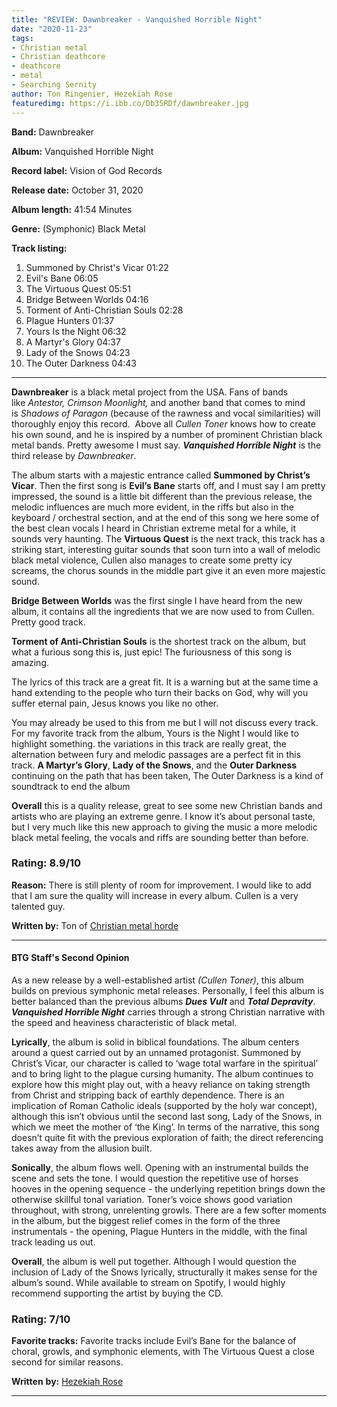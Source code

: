 ```yaml
---
title: "REVIEW: Dawnbreaker - Vanquished Horrible Night"
date: "2020-11-23"
tags:
- Christian metal
- Christian deathcore
- deathcore
- metal
- Searching Sernity
author: Ton Ringenier, Hezekiah Rose
featuredimg: https://i.ibb.co/Db35RDf/dawnbreaker.jpg
---
```


**Band:** Dawnbreaker

**Album:** Vanquished Horrible Night

**Record label:** Vision of God Records

**Release date:** October 31, 2020

**Album length:** 41:54 Minutes

**Genre:** (Symphonic) Black Metal

**Track listing:** 

1. Summoned by Christ's Vicar 01:22 
2. Evil's Bane 06:05 
3. The Virtuous Quest 05:51 
4. Bridge Between Worlds 04:16 
5. Torment of Anti-Christian Souls 02:28 
6. Plague Hunters 01:37 
7. Yours Is the Night 06:32 
8. A Martyr's Glory 04:37 
9. Lady of the Snows 04:23 
10. The Outer Darkness 04:43

* * *

**Dawnbreaker** is a black metal project from the USA. Fans of bands like _Antestor, Crimson Moonlight,_ and another band that comes to mind is _Shadows of Paragon_ (because of the rawness and vocal similarities) will thoroughly enjoy this record.  Above all _Cullen Toner_ knows how to create his own sound, and he is inspired by a number of prominent Christian black metal bands. Pretty awesome I must say. **_Vanquished Horrible Night_** is the third release by _Dawnbreaker_.

The album starts with a majestic entrance called **Summoned by Christ’s Vicar**. Then the first song is **Evil’s Bane** starts off, and I must say I am pretty impressed, the sound is a little bit different than the previous release, the melodic influences are much more evident, in the riffs but also in the keyboard / orchestral section, and at the end of this song we here some of the best clean vocals I heard in Christian extreme metal for a while, it sounds very haunting. The **Virtuous Quest** is the next track, this track has a striking start, interesting guitar sounds that soon turn into a wall of melodic black metal violence, Cullen also manages to create some pretty icy screams, the chorus sounds in the middle part give it an even more majestic sound.

**Bridge Between Worlds** was the first single I have heard from the new album, it contains all the ingredients that we are now used to from Cullen. Pretty good track.

**Torment of Anti-Christian Souls** is the shortest track on the album, but what a furious song this is, just epic! The furiousness of this song is amazing.

The lyrics of this track are a great fit. It is a warning but at the same time a hand extending to the people who turn their backs on God, why will you suffer eternal pain, Jesus knows you like no other.

You may already be used to this from me but I will not discuss every track. For my favorite track from the album, Yours is the Night I would like to highlight something. the variations in this track are really great, the alternation between fury and melodic passages are a perfect fit in this track. **A Martyr’s Glory**, **Lady of the Snows**, and the **Outer Darkness** continuing on the path that has been taken, The Outer Darkness is a kind of soundtrack to end the album

 **Overall** this is a quality release, great to see some new Christian bands and artists who are playing an extreme genre. I know it’s about personal taste, but I very much like this new approach to giving the music a more melodic black metal feeling, the vocals and riffs are sounding better than before.

### **Rating:** 8.9/10

**Reason:** There is still plenty of room for improvement. I would like to add that I am sure the quality will increase in every album. Cullen is a very talented guy.

**Written by:** Ton of [Christian metal horde](https://web.facebook.com/ChristianmetalHorde/)

* * *

#### BTG Staff's Second Opinion

As a new release by a well-established artist _(Cullen Toner)_, this album builds on previous symphonic metal releases. Personally, I feel this album is better balanced than the previous albums _**Dues Vult**_ and _**Total Depravity**_. _**Vanquished Horrible Night**_ carries through a strong Christian narrative with the speed and heaviness characteristic of black metal.

**Lyrically**, the album is solid in biblical foundations. The album centers around a quest carried out by an unnamed protagonist. Summoned by Christ’s Vicar, our character is called to ‘wage total warfare in the spiritual’ and to bring light to the plague cursing humanity. The album continues to explore how this might play out, with a heavy reliance on taking strength from Christ and stripping back of earthly dependence. There is an implication of Roman Catholic ideals (supported by the holy war concept), although this isn’t obvious until the second last song, Lady of the Snows, in which we meet the mother of ‘the King’. In terms of the narrative, this song doesn’t quite fit with the previous exploration of faith; the direct referencing takes away from the allusion built.

**Sonically**, the album flows well. Opening with an instrumental builds the scene and sets the tone. I would question the repetitive use of horses hooves in the opening sequence - the underlying repetition brings down the otherwise skillful tonal variation. Toner’s voice shows good variation throughout, with strong, unrelenting growls. There are a few softer moments in the album, but the biggest relief comes in the form of the three instrumentals - the opening, Plague Hunters in the middle, with the final track leading us out.

**Overall**, the album is well put together. Although I would question the inclusion of Lady of the Snows lyrically, structurally it makes sense for the album’s sound. While available to stream on Spotify, I would highly recommend supporting the artist by buying the CD.

### **Rating: 7/10**

**Favorite tracks:** Favorite tracks include Evil’s Bane for the balance of choral, growls, and symphonic elements, with The Virtuous Quest a close second for similar reasons.

**Written** **by:** [Hezekiah Rose](https://www.instagram.com/hezekiahrose001/)

* * *
